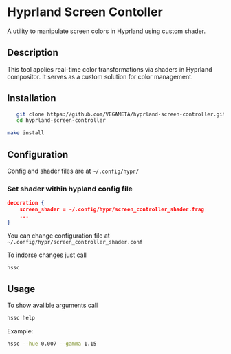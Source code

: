 # Hyprland Screen Contoller

A utility to manipulate screen colors in Hyprland using custom shader.

## Description

This tool applies real-time color transformations via shaders in Hyprland compositor. It serves as a custom solution for color management.

## Installation

```bash
   git clone https://github.com/VEGAMETA/hyprland-screen-controller.git
   cd hyprland-screen-controller
```

```bash
make install
```

## Configuration

Config and shader files are at `~/.config/hypr/`

### Set shader within hypland config file

```json
decoration {
    screen_shader = ~/.config/hypr/screen_controller_shader.frag
    ...
}
```

You can change configuration file at
`~/.config/hypr/screen_controller_shader.conf`

To indorse changes just call

```bash
hssc
```

## Usage

To show avalible arguments call

```bash
hssc help
```

Example:

```bash
hssc --hue 0.007 --gamma 1.15
```
